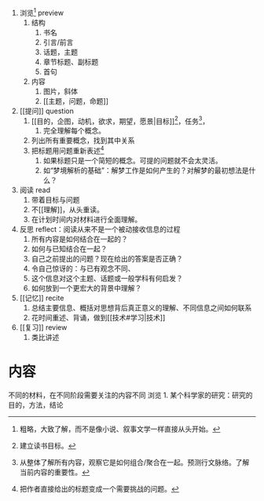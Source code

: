 1. 浏览[^1] preview
	1. 结构
		1. 书名
		2. 引言/前言
		3. 话题，主题
		4. 章节标题、副标题
		5. 首句
	2. 内容
		1. 图片，斜体
		2. [[主题，问题，命题]] 
2. [[提问]] question
	1. [[目的，企图，动机，欲求，期望，愿景|目标]][^2]，任务[^3]，
		1. 完全理解每个概念。
	2. 列出所有重要概念，找到其中关系
	3. 把标题用问题重新表述[^4] 
		1. 如果标题只是一个简短的概念。可提的问题就不会太灵活。
		2. 如“梦境解析的基础”：解梦工作是如何产生的？对解梦的最初想法是什么？
3. 阅读 read
	1. 带着目标与问题
	2. 不[[理解]]，从头重读。
	3. 在计划时间内对材料进行全面理解。
4. 反思 reflect：阅读从来不是一个被动接收信息的过程
	1. 所有内容是如何结合在一起的？
	2. 如何与已知结合在一起？
	3. 自己之前提出的问题？现在给出的答案是否正确？
	4. 令自己惊讶的：与已有观念不同、
	5. 这个信息对这个主题、话题或一般学科有何启发？
	6. 如何放到一个更宏大的背景中理解？
5. [[记忆]] recite
	1. 总结主要信息、概括对思想背后真正意义的理解、不同信息之间如何联系
	2. 花时间重述、背诵，做到[[技术#学习|技术]] 
6. [[复习]] review
	1. 类比讲述
# 内容
不同的材料，在不同阶段需要关注的内容不同
浏览
	1. 某个科学家的研究：研究的目的，方法，结论

[^1]: 粗略，大致了解，而不是像小说、叙事文学一样直接从头开始。
[^2]: 建立读书目标。
[^3]: 从整体了解所有内容，观察它是如何组合/聚合在一起。预测行文脉络。了解当前内容的重要性。
[^4]: 把作者直接给出的标题变成一个需要挑战的问题。